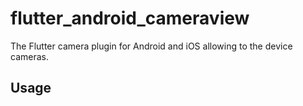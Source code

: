 # flutter_android_cameraview

The Flutter camera plugin for Android and iOS allowing to the device cameras.
## Usage


